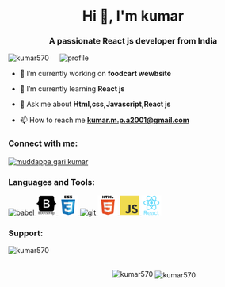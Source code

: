 <h1 align="center">Hi 👋, I'm kumar</h1>
<h3 align="center">A passionate React js developer from India</h3>
<img src="https://github.com/Ganeshk750/Ganeshk750" alt="profile" width="400" align="right">

<p align="left"> <img src="https://komarev.com/ghpvc/?username=kumar570&label=Profile%20views&color=0e75b6&style=flat" alt="kumar570" /> </p>

- 🔭 I’m currently working on **foodcart wewbsite**

- 🌱 I’m currently learning **React js**

- 💬 Ask me about **Html,css,Javascript,React js**

- 📫 How to reach me **kumar.m.p.a2001@gmail.com**

<h3 align="left">Connect with me:</h3>
<p align="left">
<a href="https://linkedin.com/in/muddappa gari kumar" target="blank"><img align="center" src="https://raw.githubusercontent.com/rahuldkjain/github-profile-readme-generator/master/src/images/icons/Social/linked-in-alt.svg" alt="muddappa gari kumar" height="30" width="40" /></a>
</p>

<h3 align="left">Languages and Tools:</h3>
<p align="left"> <a href="https://babeljs.io/" target="_blank" rel="noreferrer"> <img src="https://www.vectorlogo.zone/logos/babeljs/babeljs-icon.svg" alt="babel" width="40" height="40"/> </a> <a href="https://getbootstrap.com" target="_blank" rel="noreferrer"> <img src="https://raw.githubusercontent.com/devicons/devicon/master/icons/bootstrap/bootstrap-plain-wordmark.svg" alt="bootstrap" width="40" height="40"/> </a> <a href="https://www.w3schools.com/css/" target="_blank" rel="noreferrer"> <img src="https://raw.githubusercontent.com/devicons/devicon/master/icons/css3/css3-original-wordmark.svg" alt="css3" width="40" height="40"/> </a> <a href="https://git-scm.com/" target="_blank" rel="noreferrer"> <img src="https://www.vectorlogo.zone/logos/git-scm/git-scm-icon.svg" alt="git" width="40" height="40"/> </a> <a href="https://www.w3.org/html/" target="_blank" rel="noreferrer"> <img src="https://raw.githubusercontent.com/devicons/devicon/master/icons/html5/html5-original-wordmark.svg" alt="html5" width="40" height="40"/> </a> <a href="https://developer.mozilla.org/en-US/docs/Web/JavaScript" target="_blank" rel="noreferrer"> <img src="https://raw.githubusercontent.com/devicons/devicon/master/icons/javascript/javascript-original.svg" alt="javascript" width="40" height="40"/> </a> <a href="https://reactjs.org/" target="_blank" rel="noreferrer"> <img src="https://raw.githubusercontent.com/devicons/devicon/master/icons/react/react-original-wordmark.svg" alt="react" width="40" height="40"/> </a> </p>

<h3 align="left">Support:</h3>
<p><a href="https://www.buymeacoffee.com/kumar570"> <img align="left" src="https://cdn.buymeacoffee.com/buttons/v2/default-yellow.png" height="50" width="210" alt="kumar570" /></a></p><br><br>

<p><img align="left" src="https://github-readme-stats.vercel.app/api/top-langs?username=kumar570&show_icons=true&locale=en&layout=compact" alt="kumar570" /></p>

<p>&nbsp;<img align="center" src="https://github-readme-stats.vercel.app/api?username=kumar570&show_icons=true&locale=en" alt="kumar570" /></p>
